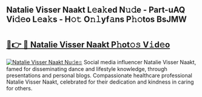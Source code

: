 ## Natalie Visser Naakt L𝚎a𝚔ed N𝚞𝚍e - Part-uAQ Vi𝚍𝚎o L𝚎a𝚔s - H𝚘𝚝 O𝚗𝚕yf𝚊ns P𝚑𝚘tos BsJMW

# <h2><a href="http://kf2438f.oniu.top/?m=Natalie+Visser+Naakt">🔗👉 🔴 Natalie Visser Naakt P𝚑ot𝚘𝚜 V𝚒d𝚎o</a></h2>

[![Natalie Visser Naakt Nu𝚍e𝚜](https://i.imgur.com/0qMVB7G.gif)](http://kf2438f.oniu.top/?m=Natalie+Visser+Naakt)
Social media influencer Natalie Visser Naakt, famed for disseminating dance and lifestyle knowledge, through presentations and personal blogs. Compassionate healthcare professional Natalie Visser Naakt, celebrated for their dedication and kindness in caring for others.  
